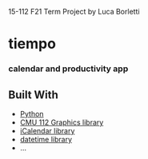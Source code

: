 15-112 F21 Term Project by Luca Borletti

# tiempo
### calendar and productivity app 

## Built With

* [Python](https://www.python.org/)
* [CMU 112 Graphics library](https://www.cs.cmu.edu/~112/notes/notes-graphics.html)
* [iCalendar library]()
* [datetime library]()
* …
